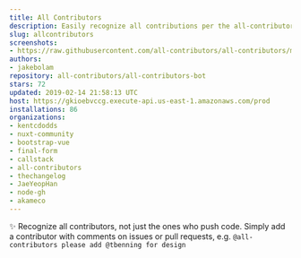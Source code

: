 ```yaml
---
title: All Contributors
description: Easily recognize all contributions per the all-contributors spec
slug: allcontributors
screenshots:
- https://raw.githubusercontent.com/all-contributors/all-contributors/master/docs/assets/bot-usage.png
authors:
- jakebolam
repository: all-contributors/all-contributors-bot
stars: 72
updated: 2019-02-14 21:58:13 UTC
host: https://gkioebvccg.execute-api.us-east-1.amazonaws.com/prod
installations: 86
organizations:
- kentcdodds
- nuxt-community
- bootstrap-vue
- final-form
- callstack
- all-contributors
- thechangelog
- JaeYeopHan
- node-gh
- akameco
---
```


✨ Recognize all contributors, not just the ones who push code. Simply add a contributor with comments on issues or pull requests, e.g. `@all-contributors please add @tbenning for design`
